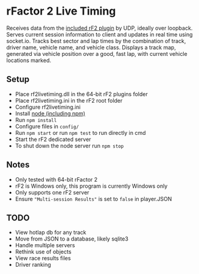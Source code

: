 # rFactor 2 Live Timing

Receives data from the [included rF2 plugin](https://github.com/mbeader/rf2livetiming-plugin) by UDP, ideally over loopback.
Serves current session information to client and updates in real time using socket.io. 
Tracks best sector and lap times by the combination of track, driver name, vehicle name, and vehicle class.
Displays a track map, generated via vehicle position over a good, fast lap, with current vehicle locations marked.

## Setup

* Place rf2livetiming.dll in the 64-bit rF2 plugins folder
* Place rf2livetiming.ini in the rF2 root folder
* Configure rf2livetiming.ini
* Install [node (including npm)](https://nodejs.org)
* Run `npm install`
* Configure files in `config/`
* Run `npm start` or run `npm test` to run directly in cmd
* Start the rF2 dedicated server
* To shut down the node server run `npm stop`

## Notes

* Only tested with 64-bit rFactor 2
* rF2 is Windows only, this program is currently Windows only
* Only supports one rF2 server
* Ensure `"Multi-session Results"` is set to `false` in player.JSON

## TODO

* View hotlap db for any track
* Move from JSON to a database, likely sqlite3
* Handle multiple servers
* Rethink use of objects
* View race results files
* Driver ranking